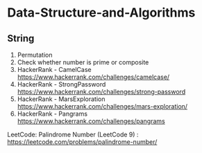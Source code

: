 # Data-Structure-and-Algorithms

 String
 ------
 1. Permutation
 2. Check whether number is prime or composite
 3. HackerRank - CamelCase https://www.hackerrank.com/challenges/camelcase/
 4. HackerRank - StrongPassword https://www.hackerrank.com/challenges/strong-password
 5. HackerRank - MarsExploration https://www.hackerrank.com/challenges/mars-exploration/
 6. HackerRank - Pangrams https://www.hackerrank.com/challenges/pangrams
 
 
 LeetCode:
 Palindrome Number (LeetCode 9) : https://leetcode.com/problems/palindrome-number/
 